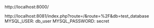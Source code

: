 http://localhost:8000/

http://localhost:8081/index.php?route=/&route=%2F&db=test_database
MYSQL_USER: db_user
MYSQL_PASSWORD: secret